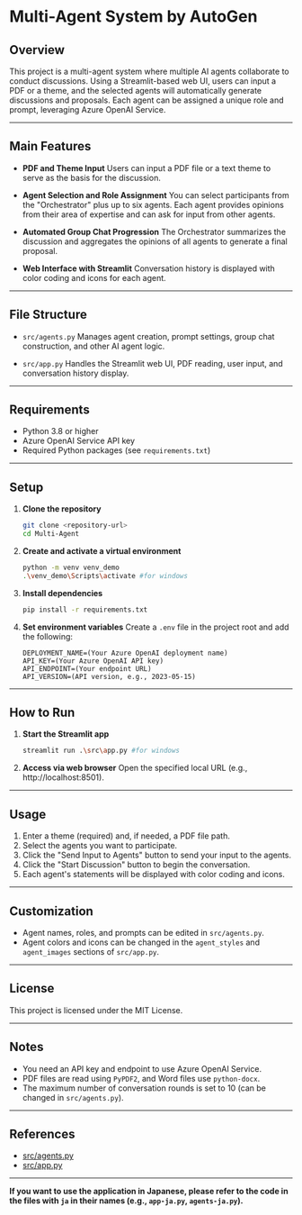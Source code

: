 # Multi-Agent System by AutoGen

## Overview
This project is a multi-agent system where multiple AI agents collaborate to conduct discussions. Using a Streamlit-based web UI, users can input a PDF or a theme, and the selected agents will automatically generate discussions and proposals. Each agent can be assigned a unique role and prompt, leveraging Azure OpenAI Service.

---

## Main Features

- **PDF and Theme Input**
  Users can input a PDF file or a text theme to serve as the basis for the discussion.

- **Agent Selection and Role Assignment**
  You can select participants from the "Orchestrator" plus up to six agents.
  Each agent provides opinions from their area of expertise and can ask for input from other agents.

- **Automated Group Chat Progression**
  The Orchestrator summarizes the discussion and aggregates the opinions of all agents to generate a final proposal.

- **Web Interface with Streamlit**
  Conversation history is displayed with color coding and icons for each agent.

---

## File Structure

- `src/agents.py`
  Manages agent creation, prompt settings, group chat construction, and other AI agent logic.

- `src/app.py`
  Handles the Streamlit web UI, PDF reading, user input, and conversation history display.

---

## Requirements

- Python 3.8 or higher
- Azure OpenAI Service API key
- Required Python packages (see `requirements.txt`)

---

## Setup

1. **Clone the repository**
    ```sh
    git clone <repository-url>
    cd Multi-Agent
    ```

2. **Create and activate a virtual environment**
    ```sh
    python -m venv venv_demo
    .\venv_demo\Scripts\activate #for windows
    ```

3. **Install dependencies**
    ```sh
    pip install -r requirements.txt
    ```

4. **Set environment variables**
   Create a `.env` file in the project root and add the following:
    ```
    DEPLOYMENT_NAME=(Your Azure OpenAI deployment name)
    API_KEY=(Your Azure OpenAI API key)
    API_ENDPOINT=(Your endpoint URL)
    API_VERSION=(API version, e.g., 2023-05-15)
    ```

---

## How to Run

1. **Start the Streamlit app**
    ```sh
    streamlit run .\src\app.py #for windows
    ```

2. **Access via web browser**
   Open the specified local URL (e.g., http://localhost:8501).

---

## Usage

1. Enter a theme (required) and, if needed, a PDF file path.
2. Select the agents you want to participate.
3. Click the "Send Input to Agents" button to send your input to the agents.
4. Click the "Start Discussion" button to begin the conversation.
5. Each agent's statements will be displayed with color coding and icons.

---

## Customization

- Agent names, roles, and prompts can be edited in `src/agents.py`.
- Agent colors and icons can be changed in the `agent_styles` and `agent_images` sections of `src/app.py`.

---

## License

This project is licensed under the MIT License.

---

## Notes

- You need an API key and endpoint to use Azure OpenAI Service.
- PDF files are read using `PyPDF2`, and Word files use `python-docx`.
- The maximum number of conversation rounds is set to 10 (can be changed in `src/agents.py`).

---

## References

- [src/agents.py](src/agents.py)
- [src/app.py](src/app.py)

---

**If you want to use the application in Japanese, please refer to the code in the files with `ja` in their names (e.g., `app-ja.py`, `agents-ja.py`).**
